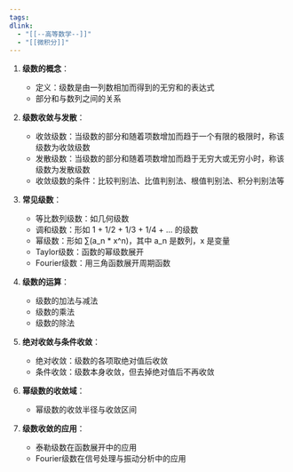 ```yaml
---
tags:
dlink:
  - "[[--高等数学--]]"
  - "[[微积分]]"
---
```

1. **级数的概念**：
    - 定义：级数是由一列数相加而得到的无穷和的表达式
    - 部分和与数列之间的关系

2. **级数收敛与发散**：
    - 收敛级数：当级数的部分和随着项数增加而趋于一个有限的极限时，称该级数为收敛级数
    - 发散级数：当级数的部分和随着项数增加而趋于无穷大或无穷小时，称该级数为发散级数
    - 收敛级数的条件：比较判别法、比值判别法、根值判别法、积分判别法等

3. **常见级数**：
    - 等比数列级数：如几何级数
    - 调和级数：形如 1 + 1/2 + 1/3 + 1/4 + ... 的级数
    - 幂级数：形如 ∑(a_n * x^n)，其中 a_n 是数列，x 是变量
    - Taylor级数：函数的幂级数展开
    - Fourier级数：用三角函数展开周期函数

4. **级数的运算**：
    - 级数的加法与减法
    - 级数的乘法
    - 级数的除法

5. **绝对收敛与条件收敛**：
    - 绝对收敛：级数的各项取绝对值后收敛
    - 条件收敛：级数本身收敛，但去掉绝对值后不再收敛

6. **幂级数的收敛域**：
    - 幂级数的收敛半径与收敛区间

7. **级数收敛的应用**：
    - 泰勒级数在函数展开中的应用
    - Fourier级数在信号处理与振动分析中的应用

